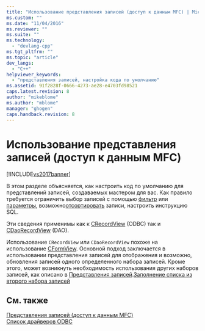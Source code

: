 ```yaml
---
title: "Использование представления записей (доступ к данным MFC) | Microsoft Docs"
ms.custom: ""
ms.date: "11/04/2016"
ms.reviewer: ""
ms.suite: ""
ms.technology: 
  - "devlang-cpp"
ms.tgt_pltfrm: ""
ms.topic: "article"
dev_langs: 
  - "C++"
helpviewer_keywords: 
  - "представления записей, настройка кода по умолчанию"
ms.assetid: 91f2828f-0666-4273-ae28-e4703fd98521
caps.latest.revision: 8
author: "mikeblome"
ms.author: "mblome"
manager: "ghogen"
caps.handback.revision: 8
---
```

# Использование представления записей (доступ к данным MFC)
[!INCLUDE[vs2017banner](../assembler/inline/includes/vs2017banner.md)]

В этом разделе объясняется, как настроить код по умолчанию для представлений записей, создаваемых мастером для вас.  Как правило требуется ограничить выбор записей с помощью [фильтр](../data/odbc/recordset-filtering-records-odbc.md) или [параметры](../data/odbc/recordset-parameterizing-a-recordset-odbc.md), возможно[отсортировать](../data/odbc/recordset-sorting-records-odbc.md) записи, настроить инструкцию SQL.  
  
 Эти сведения применимы как к [CRecordView](../mfc/reference/crecordview-class.md) \(ODBC\) так и [CDaoRecordView](../mfc/reference/cdaorecordview-class.md) \(DAO\).  
  
 Использование `CRecordView` или `CDaoRecordView` похоже на использование [CFormView](../mfc/reference/cformview-class.md).  Основной подход заключается в использовании представления записей для отображения и возможно, обновления записей одного определенного набора записей.  Кроме этого, может возникнуть необходимость использования других наборов записей, как описано в [Представления записей](../data/filling-a-list-box-from-a-second-recordset-mfc-data-access.md).[](../data/filling-a-list-box-from-a-second-recordset-mfc-data-access.md "Filling a List Box from a Second Recordset  (MFC Data Access)")[Заполнение списка из второго набора записей](../data/filling-a-list-box-from-a-second-recordset-mfc-data-access.md)  
  
## См. также  
 [Представления записей \(доступ к данным MFC\)](../data/record-views-mfc-data-access.md)   
 [Список драйверов ODBC](../data/odbc/odbc-driver-list.md)